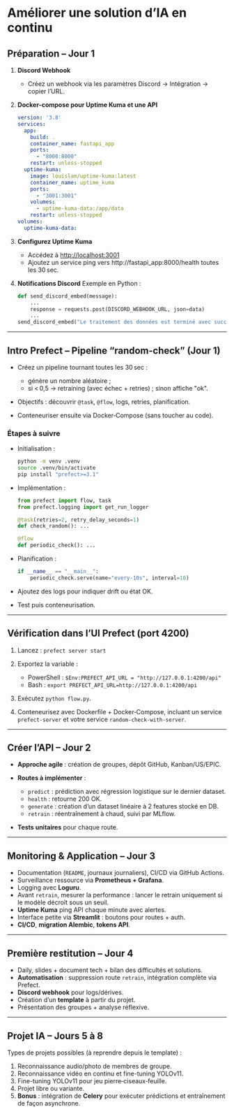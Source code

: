 # Améliorer une solution d’IA en continu

## Préparation – Jour 1

1. **Discord Webhook**

   * Créez un webhook via les paramètres Discord → Intégration → copier l’URL.

2. **Docker‑compose pour Uptime Kuma et une API**

   ```yaml
   version: '3.8'
   services:
     app:
       build: .
       container_name: fastapi_app
       ports:
         - "8000:8000"
       restart: unless-stopped
     uptime-kuma:
       image: louislam/uptime-kuma:latest
       container_name: uptime_kuma
       ports:
         - "3001:3001"
       volumes:
         - uptime-kuma-data:/app/data
       restart: unless-stopped
   volumes:
     uptime-kuma-data:
   ```

3. **Configurez Uptime Kuma**

   * Accédez à [http://localhost:3001](http://localhost:3001)
   * Ajoutez un service ping vers http\://fastapi\_app:8000/health toutes les 30 sec.

4. **Notifications Discord**
   Exemple en Python :

   ```python
   def send_discord_embed(message):
       ...
       response = requests.post(DISCORD_WEBHOOK_URL, json=data)
       ...
   send_discord_embed("Le traitement des données est terminé avec succès.")
   ```

---

## Intro Prefect – Pipeline “random‑check” (Jour 1)

* Créez un pipeline tournant toutes les 30 sec :

  * génère un nombre aléatoire ;
  * si < 0,5 → retraining (avec échec + retries) ; sinon affiche "ok".
* Objectifs : découvrir `@task`, `@flow`, logs, retries, planification.
* Conteneuriser ensuite via Docker‑Compose (sans toucher au code).

### Étapes à suivre

* Initialisation :

  ```bash
  python -m venv .venv
  source .venv/bin/activate
  pip install "prefect>=3.1"
  ```

* Implémentation :

  ```python
  from prefect import flow, task
  from prefect.logging import get_run_logger

  @task(retries=2, retry_delay_seconds=1)
  def check_random(): ...

  @flow
  def periodic_check(): ...
  ```

* Planification :

  ```python
  if __name__ == "__main__":
      periodic_check.serve(name="every-10s", interval=10)
  ```

* Ajoutez des logs pour indiquer drift ou état OK.

* Test puis conteneurisation.

---

## Vérification dans l’UI Prefect (port 4200)

1. Lancez : `prefect server start`
2. Exportez la variable :

   * PowerShell : `$Env:PREFECT_API_URL = "http://127.0.0.1:4200/api"`
   * Bash : `export PREFECT_API_URL=http://127.0.0.1:4200/api`
3. Exécutez `python flow.py`.
4. Conteneurisez avec Dockerfile + Docker‑Compose, incluant un service `prefect-server` et votre service `random-check-with-server`.

---

## Créer l’API – Jour 2

* **Approche agile** : création de groupes, dépôt GitHub, Kanban/US/EPIC.
* **Routes à implémenter** :

  * `predict` : prédiction avec régression logistique sur le dernier dataset.
  * `health` : retourne 200 OK.
  * `generate` : création d’un dataset linéaire à 2 features stocké en DB.
  * `retrain` : réentraînement à chaud, suivi par MLflow.
* **Tests unitaires** pour chaque route.

---

## Monitoring & Application – Jour 3

* Documentation (`README`, journaux journaliers), CI/CD via GitHub Actions.
* Surveillance ressource via **Prometheus + Grafana**.
* Logging avec **Loguru**.
* Avant `retrain`, mesurer la performance : lancer le retrain uniquement si le modèle décroît sous un seuil.
* **Uptime Kuma** ping API chaque minute avec alertes.
* Interface petite via **Streamlit** : boutons pour routes + auth.
* **CI/CD**, **migration Alembic**, **tokens API**.

---

## Première restitution – Jour 4

* Daily, slides + document tech + bilan des difficultés et solutions.
* **Automatisation** : suppression route `retrain`, intégration complète via Prefect.
* **Discord webhook** pour logs/dérives.
* Création d’un **template** à partir du projet.
* Présentation des groupes + analyse réflexive.

---

## Projet IA – Jours 5 à 8

Types de projets possibles (à reprendre depuis le template) :

1. Reconnaissance audio/photo de membres de groupe.
2. Reconnaissance vidéo en continu et fine-tuning YOLOv11.
3. Fine-tuning YOLOv11 pour jeu pierre‑ciseaux‑feuille.
4. Projet libre ou variante.
5. **Bonus** : intégration de **Celery** pour exécuter prédictions et entraînement de façon asynchrone.